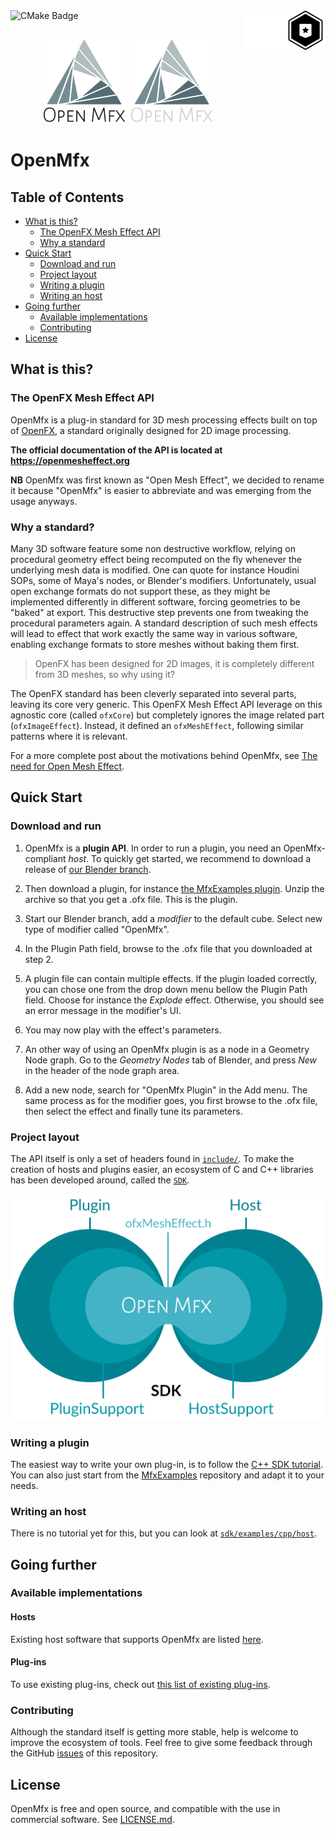 <img align="right" src="doc/_static/Epic_MegaGrants_Recipient_logo_black64.png#gh-light-mode-only" alt="Epic MegaGrants Recipient" />
<img align="right" src="doc/_static/Epic_MegaGrants_Recipient_logo_white64.png#gh-dark-mode-only" alt="Epic MegaGrants Recipient" />

<img align="left" src="https://github.com/eliemichel/OpenMfx/actions/workflows/cmake.yml/badge.svg" alt="CMake Badge" />

&nbsp;

<p align="center">
  <img alt="OpenMfx" src="doc/_static/openmfx.png#gh-light-mode-only">
  <img alt="OpenMfx" src="doc/_static/openmfx-dark.png#gh-dark-mode-only">
</p>

OpenMfx
=======

## Table of Contents

 - [What is this?](#what-is-this)
    - [The OpenFX Mesh Effect API](#the-openfx-mesh-effect-api)
    - [Why a standard](#why-a-standard)
 - [Quick Start](#quick-start)
    - [Download and run](#download-and-run)
    - [Project layout](#project-layout)
    - [Writing a plugin](#writing-a-plugin)
    - [Writing an host](#writing-an-host)
 - [Going further](#going-further)
    - [Available implementations](#available-implementations)
    - [Contributing](#contributing)
 - [License](#license)

## What is this?

### The OpenFX Mesh Effect API

OpenMfx is a plug-in standard for 3D mesh processing effects built on top of [OpenFX](http://openeffects.org/), a standard originally designed for 2D image processing.

**The official documentation of the API is located at https://openmesheffect.org**

**NB** OpenMfx was first known as "Open Mesh Effect", we decided to rename it because "OpenMfx" is easier to abbreviate and was emerging from the usage anyways.

### Why a standard?

Many 3D software feature some non destructive workflow, relying on procedural geometry effect being recomputed on the fly whenever the underlying mesh data is modified. One can quote for instance Houdini SOPs, some of Maya's nodes, or Blender's modifiers. Unfortunately, usual open exchange formats do not support these, as they might be implemented differently in different software, forcing geometries to be "baked" at export. This destructive step prevents one from tweaking the procedural parameters again. A standard description of such mesh effects will lead to effect that work exactly the same way in various software, enabling exchange formats to store meshes without baking them first.

> OpenFX has been designed for 2D images, it is completely different from 3D meshes, so why using it?

The OpenFX standard has been cleverly separated into several parts, leaving its core very generic. This OpenFX Mesh Effect API leverage on this agnostic core (called `ofxCore`) but completely ignores the image related part (`ofxImageEffect`). Instead, it defined an `ofxMeshEffect`, following similar patterns where it is relevant.

For a more complete post about the motivations behind OpenMfx, see [The need for Open Mesh Effect](https://blog.exppad.com/article/the-need-for-open-mesh-effect).

## Quick Start

### Download and run

 1. OpenMfx is a **plugin API**. In order to run a plugin, you need an OpenMfx-compliant *host*. To quickly get started, we recommend to download a release of [our Blender branch](https://github.com/eliemichel/OpenMfxForBlender/releases/latest).

 2. Then download a plugin, for instance [the MfxExamples plugin](https://github.com/eliemichel/MfxExamples/releases/latest). Unzip the archive so that you get a .ofx file. This is the plugin.

 3. Start our Blender branch, add a *modifier* to the default cube. Select new type of modifier called "OpenMfx".

 4. In the Plugin Path field, browse to the .ofx file that you downloaded at step 2.

 5. A plugin file can contain multiple effects. If the plugin loaded correctly, you can chose one from the drop down menu bellow the Plugin Path field. Choose for instance the *Explode* effect. Otherwise, you should see an error message in the modifier's UI.

 6. You may now play with the effect's parameters.

 7. An other way of using an OpenMfx plugin is as a node in a Geometry Node graph. Go to the *Geometry Nodes* tab of Blender, and press *New* in the header of the node graph area.

 8. Add a new node, search for "OpenMfx Plugin" in the Add menu. The same process as for the modifier goes, you first browse to the .ofx file, then select the effect and finally tune its parameters.

### Project layout

The API itself is only a set of headers found in [`include/`](include/). To make the creation of hosts and plugins easier, an ecosystem of C and C++ libraries has been developed around, called the [`SDK`](sdk/).

![Overview](doc/_static/overview.png)

### Writing a plugin

The easiest way to write your own plug-in, is to follow the [C++ SDK tutorial](https://openmesheffect.org/Guide/TutorialCppSdk.html). You can also just start from the [MfxExamples](https://github.com/eliemichel/MfxExamples) repository and adapt it to your needs.

### Writing an host

There is no tutorial yet for this, but you can look at [`sdk/examples/cpp/host`](sdk/examples/cpp/host).

## Going further

### Available implementations

#### Hosts

Existing host software that supports OpenMfx are listed [here](https://openmesheffect.org/Implementations/HostExamples.html).

#### Plug-ins

To use existing plug-ins, check out [this list of existing plug-ins](https://openmesheffect.org/Implementations/PluginExamples.html).

### Contributing

Although the standard itself is getting more stable, help is welcome to improve the ecosystem of tools. Feel free to give some feedback through the GitHub [issues](https://github.com/eliemichel/OpenMeshEffect/issues) of this repository.

## License

OpenMfx is free and open source, and compatible with the use in commercial software. See [LICENSE.md](LICENSE.md).
